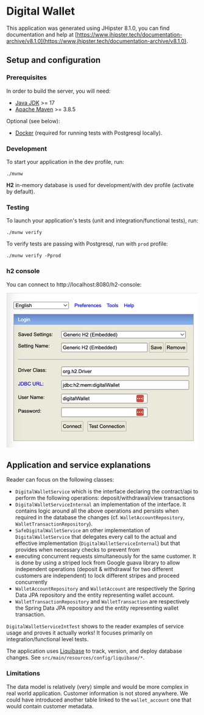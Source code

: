 # Digital Wallet

This application was generated using JHipster 8.1.0, you can find documentation and help at [https://www.jhipster.tech/documentation-archive/v8.1.0](https://www.jhipster.tech/documentation-archive/v8.1.0).

## Setup and configuration

### Prerequisites

In order to build the server, you will need:

- [Java JDK](https://www.oracle.com/java/) >= 17
- [Apache Maven](http://maven.apache.org/) >= 3.8.5

Optional (see below):

- [Docker](https://www.docker.com/) (required for running tests with Postgresql locally).

### Development

To start your application in the dev profile, run:

```
./mvnw
```

**H2** in-memory database is used for development/with dev profile (activate by default).

### Testing

To launch your application's tests (unit and integration/functional tests), run:

```
./mvnw verify
```

To verify tests are passing with Postgresql, run with `prod` profile:

```
./mvnw verify -Pprod
```

### h2 console

You can connect to http://localhost:8080/h2-console:

![h2 console](h2.png)

## Application and service explanations

Reader can focus on the following classes:

- `DigitalWalletService` which is the interface declaring the contract/api to perform the following
  operations: deposit/withdrawal/view transactions
- `DigitalWalletServiceInternal` an implementation of the interface. It contains logic around all the above operations
  and persists when required in the database the changes (cf. `WalletAccountRepository`, `WalletTransactionRepository`).
- `SafeDigitalWalletService` an other implementation of `DigitalWalletService` that delegates every call to the actual
  and effective implementation (`DigitalWalletServiceInternal`) but that provides when necessary checks to prevent from
- executing concurrent requests simultaneously for the same customer. It is done by using a striped lock from Google
  guava library to allow independent operations (deposit & withdrawal for two different customers are independent) to
  lock different stripes and proceed concurrently
- `WalletAccountRepository` and `WalletAccount` are respectively the Spring Data JPA repository and the entity representing
  wallet account.
- `WalletTransactionRepository` and `WalletTransaction` are respectively the Spring Data JPA repository and the entity representing
  wallet transaction.

`DigitalWalletServiceIntTest` shows to the reader examples of service usage and proves it actually works! It focuses
primarily on integration/functional level tests.

The application uses [Liquibase](https://www.liquibase.org/) to track, version, and deploy database changes. See `src/main/resources/config/liquibase/*`.

### Limitations

The data model is relatively (very) simple and would be more complex in real world application. Customer information is
not stored anywhere. We could have introduced another table linked to the `wallet_account` one that would contain customer
metadata.
